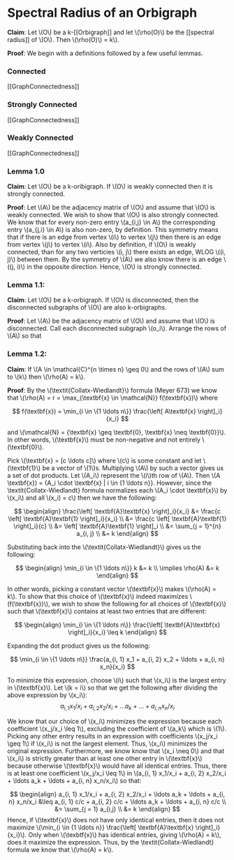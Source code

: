 # Spectral Radius of an Orbigraph

**Claim**: Let \\(O\\) be a k-[[Orbigraph]] and let \\(\rho(O)\\) be the [[spectral radius]] of \\(O\\). Then \\(\rho(O)\\) = k\\).

**Proof**: 
We begin with a definitions followed by a few useful lemmas.

### Connected
[[GraphConnectedness]]

### Strongly Connected
[[GraphConnectedness]]

### Weakly Connected
[[GraphConnectedness]]

### Lemma 1.0

**Claim**:
Let \\(O\\) be a k-oribigraph. If \\(O\\) is weakly connected then it is strongly connected.

**Proof**:
Let \\(A\\) be the adjacency matrix of \\(O\\) and assume that \\(O\\) is weakly connected. We wish to show that \\(O\\) is also strongly connected. We know that for every non-zero entry \\(a_{i,j} \in A\\) the corresponding entry \\(a_{j,i} \in A\\) is also non-zero, by definition. This symmetry means that if there is an edge from vertex \\(i\\) to vertex \\(j\\) then there is an edge from vertex \\(j\\) to vertex \\(i\\). Also by definition, if \\(O\\) is weakly connected, than for any two verticies \\(i, j\\) there exists an edge, WLOG \\((i, j)\\) between them. By the symmetry of \\(A\\) we also know there is an edge \\((j, i)\\) in the opposite direction. Hence, \\(O\\) is strongly connected.

### Lemma 1.1:
**Claim**:
Let \\(O\\) be a k-orbigraph. If \\(O\\) is disconnected, then the disconnected subgraphs of \\(O\\) are also k-orbigraphs.

**Proof**:
Let \\(A\\) be the adjacency matrix of \\(O\\) and assume that \\(O\\) is disconnected. Call each disconnected subgraph \\(o_i\\). Arrange the rows of \\(A\\) so that 

### Lemma 1.2:
**Claim**:
If \\(A \in \mathcal{C}^{n \times n} \geq 0\\) and the rows of \\(A\\) sum to \\(k\\) then \\(\rho(A) = k\\). 

**Proof**:
By the \\(\textit{Collatx-Wiedlandt}\\) formula (Meyer 673) we know that \\(\rho(A) = r = \max_{\textbf{x} \in \mathcal{N}} f(\textbf{x})\\) where

$$
f(\textbf{x}) = \min_{i \in \{1 \ldots n\}} \frac{\left[ A\textbf{x} \right]_i}{x_i}
$$

and \\(\mathcal{N} = \{\textbf{x} \geq \textbf{0}, \textbf{x} \neq \textbf{0}\}\\). In other words, \\(\textbf{x}\\) must be non-negative and not entirely \\(\textbf{0}\\).

Pick \\(\textbf{x} = [c \ldots c]\\) where \\(c\\) is some constant and let \\(\textbf{1}\\) be a vector of \\(1\\)s. Multiplying \\(A\\) by such a vector gives us a set of dot products. Let \\(A_i\\) represent the \\(i\\)th row of \\(A\\). Then \\(A \textbf{x}) = \{A_i \cdot \textbf{x} | i \in \{1 \ldots n\}\}. However, since the \textit{Collatx-Wiedlandt} formula normalizes each \\(A_i \cdot \textbf{x}\\) by \\(x_i\\) and all \\(x_i) = c\\) then we have the following:

$$
\begin{align}
	\frac{\left[ \textbf{A}\textbf{x} \right]_i}{x_i} &= \frac{c \left[ \textbf{A}\textbf{1} \right]_i}{x_i} \\
	&= \frac{c \left[ \textbf{A}\textbf{1} \right]_i}{c} \\ 
	&= \left[ \textbf{A}\textbf{1} \right]_i \\
	&= \sum_{j = 1}^{n} a_{i, j} \\
	&= k
\end{align}
$$

Substituting back into the \\(\textit{Collatx-Wiedlandt}\\) gives us the following:

$$
\begin{align}
	\min_{i \in \{1 \ldots n\}} k &= k \\
	\implies \rho(A) &= k
\end{align}
$$

In other words, picking a constant vector \\(\textbf{x}\\) makes \\(\rho(A) = k\\). To show that this choice of \\(\textbf{x}\\) indeed maximizes \\(f(\textbf{x})\\), we wish to show the following for all choices of \\(\textbf{x}\\) such that \\(\textbf{x}\\) contains at least two entries that are different:

$$
\begin{align}
	\min_{i \in \{1 \ldots n\}} \frac{\left[ \textbf{A}\textbf{x} \right]_i}{x_i} \leq k
\end{align}
$$

Expanding the dot product gives us the following:

$$
\min_{i \in \{1 \ldots n\}} \frac{a_{i, 1} x_1 + a_{i, 2} x_2 + \ldots + a_{i, n} x_n}{x_i}
$$

To minimize this expression, choose \\(i\\) such that \\(x_i\\) is the largest entry in \\(\textbf{x}\\). Let \\(k = i\\) so that we get the following after dividing the above expression by \\(x_i\\):
$$
a_{i, 1} x_1/x_i + a_{i, 2} x_2/x_i + \ldots a_k + \ldots + a_{i, n} x_n/x_i
$$

We know that our choice of \\(x_i\\) minimizes the expression because each coefficient \\(x_j/x_i \leq 1\\), excluding the coefficient of \\(a_k\\) which is \\(1\\). Picking any other entry results in an expression with coefficients \\(x_j/x_i \geq 1\\) if \\(x_i\\) is not the largest element. Thus, \\(x_i\\) minimizes the original expression. Furthermore, we know know that \\(x_i \neq 0\\) and that \\(x_i\\) is strictly greater than at least one other entry in \\(\textbf{x}\\) because otherwise \\(\textbf{x}\\) would have all identical entries. Thus, there is at least one coefficient \\(x_j/x_i \leq 1\\) in \\(a_{i, 1} x_1/x_i + a_{i, 2} x_2/x_i + \ldots a_k + \ldots + a_{i, n} x_n/x_i\\) so that:

$$
\begin{align}
	a_{i, 1} x_1/x_i + a_{i, 2} x_2/x_i + \ldots a_k + \ldots + a_{i, n} x_n/x_i &\leq a_{i, 1} c/c + a_{i, 2} c/c + \ldots a_k + \ldots + a_{i, n} c/c \\
	&= \sum_{j = 1} a_{i,j} \\
	&= k
\end{align}
$$
Hence, if \\(\textbf{x}\\) does not have only identical entries, then it does not maximize \\(\min_{i \in \{1 \ldots n\}} \frac{\left[ \textbf{A}\textbf{x} \right]_i}{x_i}\\). Only when \\(\texbtf{x}\\) has identical entries, giving \\(\rho(A) = k\\), does it maximize the expression. Thus, by the \textit{Collatx-Wiedlandt} formula we know that \\(\rho(A) = k\\).

